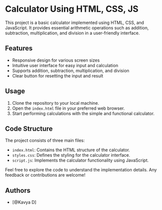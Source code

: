 
# Calculator Using HTML, CSS, JS

This project is a basic calculator implemented using HTML, CSS, and JavaScript. It provides essential arithmetic operations such as addition, subtraction, multiplication, and division in a user-friendly interface.

## Features
- Responsive design for various screen sizes
- Intuitive user interface for easy input and calculation
- Supports addition, subtraction, multiplication, and division
- Clear button for resetting the input and result

## Usage
1. Clone the repository to your local machine.
2. Open the `index.html` file in your preferred web browser.
3. Start performing calculations with the simple and functional calculator.

## Code Structure
The project consists of three main files:
- `index.html`: Contains the HTML structure of the calculator.
- `styles.css`: Defines the styling for the calculator interface.
- `script.js`: Implements the calculator functionality using JavaScript.

Feel free to explore the code to understand the implementation details. Any feedback or contributions are welcome!



## Authors

- [@Kavya D]


